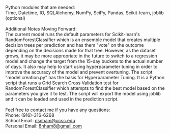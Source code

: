 Python modules that are needed:<br>
Time, Datetime, IO, SQLAlchemy, NumPy, SciPy, Pandas, Scikit-learn, joblib (optional)
<br><br>
Additional Notes Moving Forward:<br>
The current model runs the default parameters for Scikit-learn's RandomForestClassifier which is an ensemble model that creates multiple decision trees per prediction and has them "vote" on the outcome depending on the decisions made for that tree. However, as the dataset grows, it may be more appropriate in the future to switch to a regression model and change the target from the 15-day buckets to the actual number of days. It also may help to start using hyperparameter tuning in order to improve the accuracy of the model and prevent overtuning. The script "model creation.py" has the basis for Hyperparameter Tuning. It is a Python script that runs a Grid Search Cross Validation test for RandomForestClassifier which attempts to find the best model based on the parameters you give it to test. The script will export the model using joblib and it can be loaded and used in the prediction script.
<br><br>
Feel free to contact me if you have any questions: <br>
Phone: (916)-316-6268 <br>
School Email: nsnham@ucsc.edu <br>
Personal Email: 8nham8@gmail.com
